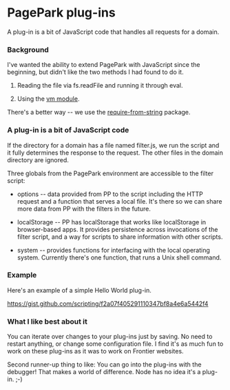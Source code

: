 # PagePark plug-ins

A plug-in is a bit of JavaScript code that handles all requests for a domain. 

### Background

I've wanted the ability to extend PagePark with JavaScript since the beginning, but didn't like the two methods I had found to do it.

1. Reading the file via fs.readFile and running it through eval. 

2. Using the [vm module](https://nodejs.org/api/vm.html). 

There's a better way -- we use the <a href="https://www.npmjs.com/package/require-from-string">require-from-string</a> package. 

### A plug-in is a bit of JavaScript code

If the directory for a domain has a file named filter.js, we run the script and it fully determines the response to the request. The other files in the domain directory are ignored. 

Three globals from the PagePark environment are accessible to the filter script: 

* options -- data provided from PP to the script including the HTTP request and a function that serves a local file. It's there so we can share more data from PP with the filters in the future. 

* localStorage -- PP has localStorage that works like localStorage in browser-based apps. It provides persistence across invocations of the filter script, and a way for scripts to share information with other scripts.

* system -- provides functions for interfacing with the local operating system. Currently there's one function, that runs a Unix shell command.

### Example

Here's an example of a simple Hello World plug-in.

https://gist.github.com/scripting/f2a07f405291110347bf8a4e6a5442f4

### What I like best about it

You can iterate over changes to your plug-ins just by saving. No need to restart anything, or change some configuration file. I find it's as much fun to work on these plug-ins as it was to work on Frontier websites.

Second runner-up thing to like: You can go into the plug-ins with the debugger! That makes a world of difference. Node has no idea it's a plug-in. ;-)

